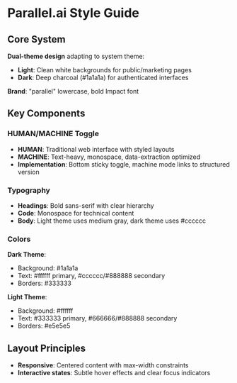 # Parallel.ai Style Guide

## Core System

**Dual-theme design** adapting to system theme:

- **Light**: Clean white backgrounds for public/marketing pages
- **Dark**: Deep charcoal (#1a1a1a) for authenticated interfaces

**Brand**: "parallel" lowercase, bold Impact font

## Key Components

### HUMAN/MACHINE Toggle

- **HUMAN**: Traditional web interface with styled layouts
- **MACHINE**: Text-heavy, monospace, data-extraction optimized
- **Implementation**: Bottom sticky toggle, machine mode links to structured version

### Typography

- **Headings**: Bold sans-serif with clear hierarchy
- **Code**: Monospace for technical content
- **Body**: Light theme uses medium gray, dark theme uses #cccccc

### Colors

**Dark Theme**:

- Background: #1a1a1a
- Text: #ffffff primary, #cccccc/#888888 secondary
- Borders: #333333

**Light Theme**:

- Background: #ffffff
- Text: #333333 primary, #666666/#888888 secondary
- Borders: #e5e5e5

## Layout Principles

- **Responsive**: Centered content with max-width constraints
- **Interactive states**: Subtle hover effects and clear focus indicators
